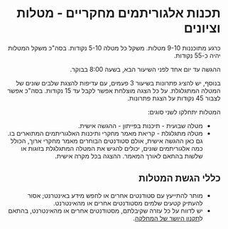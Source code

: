 <div dir='rtl' lang='he'>

תכנות אלגוריתמים מחקריים - מטלות וציונים
===========================================

כרגע מתוכננות 9-10 מטלות. משקל כל מטלה 5-10 נקודות.
בסה"כ משקל המטלות יהיה כ-55 נקודות.

ההגשה עד יום אחד לפני השיעור הבא, בשעה 8:00 בבוקר.

בנוסף, יש להציג פתרונות בשיעור 3 פעמים, עם עדיפות להצגת שלבים שונים של המטלה המתגלגלת. 
על כל הצגה מוצלחת אפשר לקבל עד 15 נקודות.
בסה"כ אפשר לצבור 45 נקודות על הצגת פתרונות.

המטלות יתחלקו לשני סוגים: 

* מטלה שבועית - תיכנות בפייתון - ההגשה אישית.
* מטלה מתגלגלת - קריאת מאמר מחקרי ותיכנות האלגוריתמים המתוארים בו. גם כאן ההגשה אישית, אולם סטודנטים הבוחרים מאמר מחקרי ארוך, הכולל כמה אלגוריתמים שונים, יכולים להגיש את המטלה המתגלגלת בזוגות או שלשות בהתאם לאורך המאמר. ההצגה בכל מקרה אישית.

כללי הגשת המטלות
-----------------

* מותר להתייעץ עם סטודנטים אחרים או לחפש מידע באינטרנט;
אסור להעתיק קטעים שלמים מסטודנטים אחרים או מהאינטרנט.
* יש לדווח על כל עזרה שקיבלתם, מסטודנטים אחרים או מהאינטרנט, בהתאם ל[תקנון היושר של המחלקה](https://www.ariel.ac.il/wp/cs/wp-content/uploads/sites/88/2020/08/Guidelines-for-Academic-Integrity.pdf).


</div>
